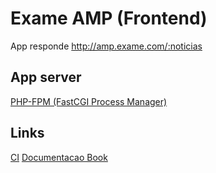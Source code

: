 # Exame AMP (Frontend)

App responde http://amp.exame.com/:noticias

## App server

[PHP-FPM (FastCGI Process Manager)](http://php-fpm.org/)

## Links

[CI](http://jenkins.googleamp.abrdigital.com.br/view/GoogleAmp/)
[Documentacao Book](https://confluence.abril.com.br/pages/viewpage.action?title=BOOK+-+GoogleAMP&spaceKey=operacoes)